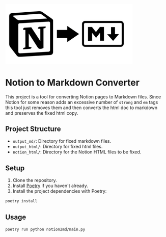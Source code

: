 <img src="assets/icon.png" alt="isolated" width="400"/>

# Notion to Markdown Converter

This project is a tool for converting Notion pages to Markdown files. Since Notion for some reason adds an excessive number of `strong` and `em` tags this tool just removes them and then converts the html doc to markdown and preserves the fixed html copy.

## Project Structure

- `output_md/`: Directory for fixed markdown files.
- `output_html/`: Directory for fixed html files.
- `notion_html/`: Directory for the Notion HTML files to be fixed.

## Setup

1. Clone the repository.
2. Install [Poetry](https://python-poetry.org/docs/#installation) if you haven't already.
3. Install the project dependencies with Poetry:

```sh
poetry install
```

## Usage
```sh
poetry run python notion2md/main.py
```
